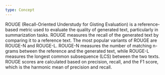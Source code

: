 ```yaml
---
type: Concept
---
```


ROUGE (Recall-Oriented Understudy for Gisting Evaluation) is a reference-based metric used to evaluate the quality of generated text, particularly in summarization tasks. ROUGE measures the recall of the generated text by comparing it to a reference text. The most popular variants of ROUGE are ROUGE-N and ROUGE-L. ROUGE-N measures the number of matching n-grams between the reference and the generated text, while ROUGE-L measures the longest common subsequence (LCS) between the two texts. ROUGE scores are calculated based on precision, recall, and the F1 score, which is the harmonic mean of precision and recall.